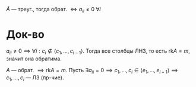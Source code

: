 $\widetilde{A}$ — треуг., тогда обрат. $\iff a_{ii}\ne 0\ \forall i$
# Док-во

$a_{ii}\ne 0\implies \forall i: c_{i}\notin \langle c_{1}, \dots, c_{i-1} \rangle$. Тогда все столбцы ЛНЗ, то есть $\mathrm{rk}A=m$, значит она обратима.

$A$ — обрат. $\implies \mathrm{rk}A=m$. Пусть $\exists a_{ii}=0\implies c_{1}, \dots, c_{i} \in \langle e_{1}, \dots, e_{i-1} \rangle\implies c_{1},\dots, c_{i}$ — ЛЗ (пр-чие).
